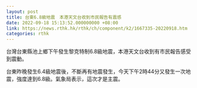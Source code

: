 ```yaml
---
layout: post
title: 台東6.8級地震　本港天文台收到市民報告有震感
date: 2022-09-18 15:13:52.000000000 +08:00
link: https://news.rthk.hk/rthk/ch/component/k2/1667335-20220918.htm
categories: rthk
---
```


台灣台東縣池上鄉下午發生黎克特制6.8級地震，本港天文台收到有市民報告感受到震動。

台東昨晚發生6.4級地震後，不斷再有地震發生，今天下午2時44分又發生一次地震，強度達到6.8級。氣象局表示，這次才是主震。
